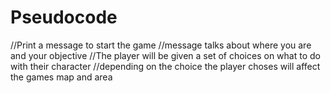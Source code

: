 # Pseudocode

//Print a message to start the game
//message talks about where you are and your objective
//The player will be given a set of choices on what to do with their character
//depending on the choice the player choses will affect the games map and area
